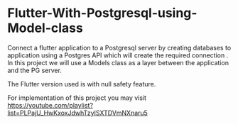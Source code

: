 # Flutter-With-Postgresql-using-Model-class

Connect a flutter application to a Postgresql server by creating databases to application using a Postgres API which will create the required connection .
In this project we will use a Models class as a layer between the application and the PG server.

The Flutter version used is with null safety feature.

For implementation of this project you may visit https://youtube.com/playlist?list=PLPajU_HwKxoxJdwhTzyISXTDVmNXnaru5 
